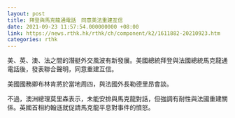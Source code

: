 ```yaml
---
layout: post
title: 拜登與馬克龍通電話　同意美法重建互信
date: 2021-09-23 11:57:54.000000000 +08:00
link: https://news.rthk.hk/rthk/ch/component/k2/1611882-20210923.htm
categories: rthk
---
```


美、英、澳、法之間的潛艇外交風波有新發展。美國總統拜登與法國總統馬克龍通電話後，發表聯合聲明，同意重建互信。

美國國務卿布林肯將於當地周四，與法國外長勒德里昂會談。

不過，澳洲總理莫里森表示，未能安排與馬克龍對話，但強調有耐性與法國重建關係。英國首相約翰遜就促請馬克龍平息對事件的憤怒。
